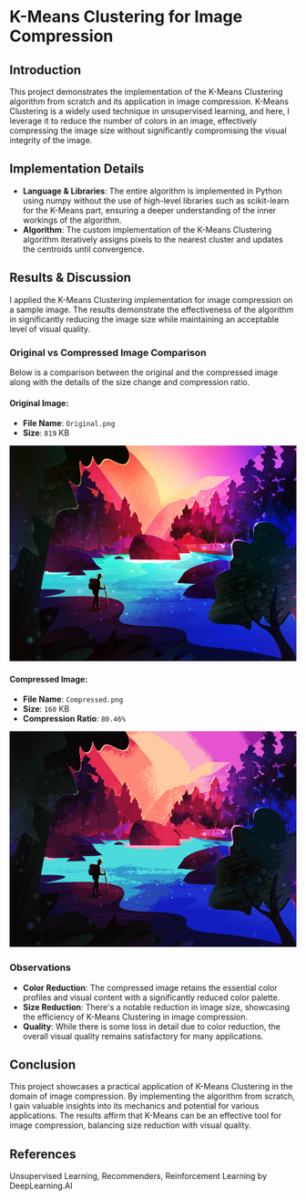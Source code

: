 # K-Means Clustering for Image Compression

## Introduction
This project demonstrates the implementation of the K-Means Clustering algorithm from scratch and its application in image compression. K-Means Clustering is a widely used technique in unsupervised learning, and here, I leverage it to reduce the number of colors in an image, effectively compressing the image size without significantly compromising the visual integrity of the image.

## Implementation Details
- **Language & Libraries**: The entire algorithm is implemented in Python using numpy without the use of high-level libraries such as scikit-learn for the K-Means part, ensuring a deeper understanding of the inner workings of the algorithm.
- **Algorithm**: The custom implementation of the K-Means Clustering algorithm iteratively assigns pixels to the nearest cluster and updates the centroids until convergence.

## Results & Discussion
I applied the K-Means Clustering implementation for image compression on a sample image. The results demonstrate the effectiveness of the algorithm in significantly reducing the image size while maintaining an acceptable level of visual quality.

### Original vs Compressed Image Comparison
Below is a comparison between the original and the compressed image along with the details of the size change and compression ratio.

#### Original Image:
- **File Name**: `Original.png`
- **Size**: `819` KB

![Original Image](img1.png)

#### Compressed Image:
- **File Name**: `Compressed.png`
- **Size**: `160` KB
- **Compression Ratio**: `80.46%`

![Compressed Image](res.png)

### Observations
- **Color Reduction**: The compressed image retains the essential color profiles and visual content with a significantly reduced color palette.
- **Size Reduction**: There's a notable reduction in image size, showcasing the efficiency of K-Means Clustering in image compression.
- **Quality**: While there is some loss in detail due to color reduction, the overall visual quality remains satisfactory for many applications.

## Conclusion
This project showcases a practical application of K-Means Clustering in the domain of image compression. By implementing the algorithm from scratch, I gain valuable insights into its mechanics and potential for various applications. The results affirm that K-Means can be an effective tool for image compression, balancing size reduction with visual quality.

## References
Unsupervised Learning, Recommenders, Reinforcement Learning by DeepLearning.AI
